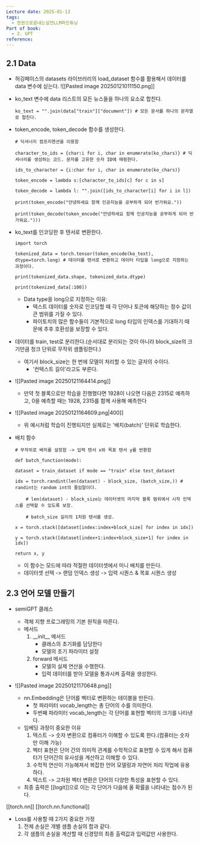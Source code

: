 ```yaml
---
Lecture date: 2025-01-13
tags:
  - 한권으로끝내는실전LLM파인튜닝
Part of book:
  - 2. GPT
reference:
---
```

## 2.1 Data

- 허깅페이스의 datasets 라이브러리의 load_dataset 함수를 활용해서 데이터를 data 변수에 싣는다.
	 ![[Pasted image 20250121011150.png]]

- ko_text 변수에 data 리스트의 모든 뉴스들을 하나의 요소로 합친다.
	```
	ko_text = "".join(data["train"]["document"]) # 모든 문서를 하나의 문자열로 합친다.
	```

- token_encode, token_decode 함수를 생성한다.
	```
	# 딕셔너리 컴프리헨션을 이용함

	character_to_ids = {char:i for i, char in enumerate(ko_chars)} # 딕셔너리를 생성하는 코드. 문자를 고유한 숫자 ID에 매핑한다.

	ids_to_character = {i:char for i, char in enumerate(ko_chars)}

	token_encode = lambda s:[character_to_ids[c] for c in s]
	
	token_decode = lambda l: "".join([ids_to_character[i] for i in l])
	
	print(token_encode("안녕하세요 함께 인공지능을 공부하게 되어 반가워요."))
	
	print(token_decode(token_encode("안녕하세요 함께 인공지능을 공부하게 되어 반가워요.")))
	```

- ko_text를 인코딩한 후 텐서로 변환한다.
	```
	import torch

	tokenized_data = torch.tensor(token_encode(ko_text), dtype=torch.long) # 데이터를 텐서로 변환하고 데이터 타입을 long으로 지정하는 과정이다.	  
	
	print(tokenized_data.shape, tokenized_data.dtype)
		
	print(tokenized_data[:100])
	```
	- Data type을 long으로 지정하는 이유:
		- 텍스트 데이터를 숫자로 인코딩할 때 각 단어나 토큰에 해당하는 정수 값이 큰 범위를 가질 수 있다.
		- 파이토치의 많은 함수들이 기본적으로 long 타입의 인덱스를 기대하기 때문에 추후 호환성을 보장할 수 있다.

- 데이터를 train, test로 분리한다.(순서대로 분리되는 것이 아니라 block_size의 크기만큼 청크 단위로 무작위 샘플링한다.)
	- 여기서 block_size는 한 번에 모델이 처리할 수 있는 글자의 수이다.
		- '컨텍스트 길이'라고도 부른다.

- ![[Pasted image 20250121164414.png]]
	- 만약 첫 블록으로만 학습을 진행했다면 1928이 나오면 다음은 2315로 예측하고, 0을 예측할 때는 1928, 2315를 함께 사용해 예측한다

- ![[Pasted image 20250121164609.png|400]]
	- 위 예시처럼 학습이 진행되지만 실제로는 '배치(batch)' 단위로 학습한다.


- 배치 함수
	```
	# 무작위로 배치를 설정함 -> 입력 텐서 x와 목표 텐서 y를 반환함

	def batch_function(mode):
	
	dataset = train_dataset if mode == "train" else test_dataset
	
	idx = torch.randint(len(dataset) - block_size, (batch_size,)) # randint는 random int의 줄임말이다.
	
		# len(dataset) - block_size는 데이터셋의 마지막 블록 범위에서 시작 인덱스를 선택할 수 있도록 보장.
		
		# batch_size 길이의 1차원 텐서를 생성.
	
	x = torch.stack([dataset[index:index+block_size] for index in idx])
	
	y = torch.stack([dataset[index+1:index+block_size+1] for index in idx])
	
	return x, y
	```
	- 이 함수는 모드에 따라 적절한 데이터셋에서 미니 배치를 만든다.
	- 데이터셋 선택 -> 랜덤 인덱스 생성 -> 입력 시퀀스 & 목표 시퀀스 생성


## 2.3 언어 모델 만들기
- semiGPT 클래스
	- 객체 지향 프로그래밍의 기본 원칙을 따른다.
	- 메서드
		1. \_\_init\_\_ 메서드
			- 클래스의 초기화를 담당한다
			- 모델의 초기 파라미터 설정
		2. forward 메서드
			- 모델의 실제 연산을 수행한다.
			- 입력 데이터를 받아 모델을 통과시켜 출력을 생성한다.

- ![[Pasted image 20250121170648.png]]
	- nn.Embedding은 단어를 벡터로 변환하는 테이블을 만든다.
		- 첫 파라미터 vocab_length는 총 단어의 수를 의미한다.
		- 두번째 파라미터 vocab_length는 각 단어를 표현할 벡터의 크기를 나타낸다.
	- 임베딩 과정이 중요한 이유
		1. 텍스트 -> 숫자 변환으로 컴퓨터가 이해할 수 있도록 한다.(컴퓨터는 숫자만 이해 가능)
		2. 벡터 표현은 단어 간의 의미적 관계를 수학적으로 표현할 수 있게 해서 컴퓨터가 단어간의 유사성을 계산하고 이해할 수 있다.
		3. 수학적 연산이 가능해져서 복잡한 언어 모델링과 자연어 처리 작업에 유용하다.
		4. 텍스트 -> 고차원 벡터 변환은 단어의 다양한 특성을 표현할 수 있다.
	- 최종 출력은 [[logit]]으로 이는 각 단어가 다음에 올 확률을 나타내는 점수가 된다.

[[torch.nn]]
[[torch.nn.functional]]

- Loss를 사용할 때 2가지 중요한 가정
	1. 전체 손실은 개별 샘플 손실의 합과 같다.
	2. 각 샘플의 손실을 계산할 때 신경망의 최종 출력값과 입력값만 사용한다.
